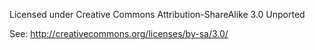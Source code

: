 Licensed under Creative Commons Attribution-ShareAlike 3.0 Unported

See: http://creativecommons.org/licenses/by-sa/3.0/

